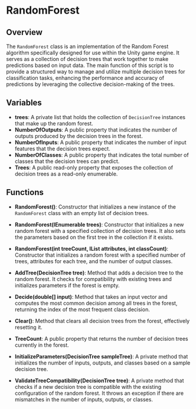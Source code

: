 # RandomForest

## Overview
The `RandomForest` class is an implementation of the Random Forest algorithm specifically designed for use within the Unity game engine. It serves as a collection of decision trees that work together to make predictions based on input data. The main function of this script is to provide a structured way to manage and utilize multiple decision trees for classification tasks, enhancing the performance and accuracy of predictions by leveraging the collective decision-making of the trees.

## Variables

- **trees**: A private list that holds the collection of `DecisionTree` instances that make up the random forest.
- **NumberOfOutputs**: A public property that indicates the number of outputs produced by the decision trees in the forest.
- **NumberOfInputs**: A public property that indicates the number of input features that the decision trees expect.
- **NumberOfClasses**: A public property that indicates the total number of classes that the decision trees can predict.
- **Trees**: A public read-only property that exposes the collection of decision trees as a read-only enumerable.

## Functions

- **RandomForest()**: Constructor that initializes a new instance of the `RandomForest` class with an empty list of decision trees.

- **RandomForest(IEnumerable<DecisionTree> trees)**: Constructor that initializes a new random forest with a specified collection of decision trees. It also sets the parameters based on the first tree in the collection if it exists.

- **RandomForest(int treeCount, IList<DecisionVariable> attributes, int classCount)**: Constructor that initializes a random forest with a specified number of trees, attributes for each tree, and the number of output classes.

- **AddTree(DecisionTree tree)**: Method that adds a decision tree to the random forest. It checks for compatibility with existing trees and initializes parameters if the forest is empty.

- **Decide(double[] input)**: Method that takes an input vector and computes the most common decision among all trees in the forest, returning the index of the most frequent class decision.

- **Clear()**: Method that clears all decision trees from the forest, effectively resetting it.

- **TreeCount**: A public property that returns the number of decision trees currently in the forest.

- **InitializeParameters(DecisionTree sampleTree)**: A private method that initializes the number of inputs, outputs, and classes based on a sample decision tree.

- **ValidateTreeCompatibility(DecisionTree tree)**: A private method that checks if a new decision tree is compatible with the existing configuration of the random forest. It throws an exception if there are mismatches in the number of inputs, outputs, or classes.